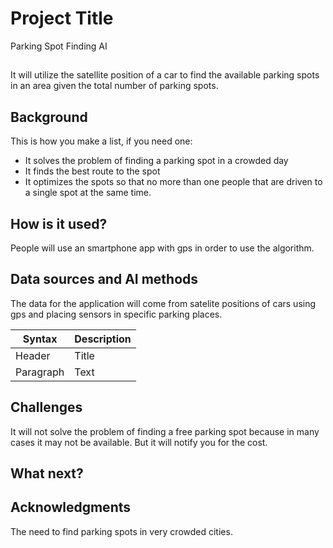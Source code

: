 
# Project Title

Parking Spot Finding AI

## 

It will utilize the satellite position of a car to find the available parking spots in an area given the total number of parking spots.

## Background
This is how you make a list, if you need one:
* It solves the problem of finding a parking spot in a crowded day
* It finds the best route to the spot
* It optimizes the spots so that no more than one people that are driven to a single spot at the same time.


## How is it used?

People will use an smartphone app with gps in order to use the algorithm. 


## Data sources and AI methods
The data for the application will come from satelite positions of cars using gps and placing sensors in specific parking places. 

| Syntax      | Description |
| ----------- | ----------- |
| Header      | Title       |
| Paragraph   | Text        |

## Challenges

It will not solve the problem of finding a free parking spot because in many cases it may not be available. But it will notify you for the cost. 

## What next?

## Acknowledgments
The need to find parking spots in very crowded cities. 
